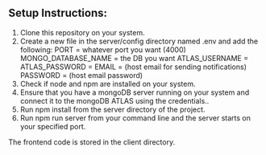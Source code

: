 ## Setup Instructions:

1. Clone this repository on your system.  
2. Create a new file in the server/config directory named .env and add the following:
   PORT = whatever port you want (4000)
   MONGO_DATABASE_NAME = the DB you want
   ATLAS_USERNAME = 
   ATLAS_PASSWORD = 
   EMAIL = (host email for sending notifications)
   PASSWORD = (host email password)
3. Check if node and npm are installed on your system.
4. Ensure that you have a mongoDB server running on your system and connect it to the mongoDB ATLAS using the credentials..
4. Run npm install from the server directory of the project.
5. Run npm run server from your command line and the server starts on your specified port.

The frontend code is stored in the client directory.
